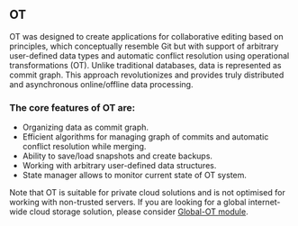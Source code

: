 ## OT

OT was designed to create applications for collaborative editing based on principles, which conceptually resemble 
Git but with support of arbitrary user-defined data types and automatic conflict resolution using operational 
transformations (OT). Unlike traditional databases, data is represented as commit graph. This approach revolutionizes 
and provides truly distributed and asynchronous online/offline data processing.

### The core features of OT are:
* Organizing data as commit graph.
* Efficient algorithms for managing graph of commits and automatic conflict resolution while merging.
* Ability to save/load snapshots and create backups.
* Working with arbitrary user-defined data structures.
* State manager allows to monitor current state of OT system.

Note that OT is suitable for private cloud solutions and is not optimised for working with non-trusted servers. If you are looking 
for a global internet-wide cloud storage solution, please consider [Global-OT module](https://github.com/softindex/datakernel/tree/master/global-ot).


